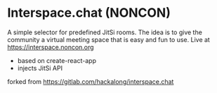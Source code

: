# Interspace.chat (NONCON)

A simple selector for predefined JitSi rooms. The idea is to give the community a virtual meeting space that is easy and fun to use. Live at https://interspace.noncon.org

- based on create-react-app
- injects JitSi API

forked from https://gitlab.com/hackalong/interspace.chat
